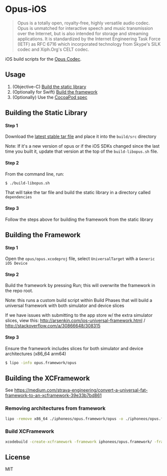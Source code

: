 # Opus-iOS

> Opus is a totally open, royalty-free, highly versatile audio codec. Opus is unmatched for interactive speech and music transmission over the Internet, but is also intended for storage and streaming applications. It is standardized by the Internet Engineering Task Force (IETF) as RFC 6716 which incorporated technology from Skype's SILK codec and Xiph.Org's CELT codec.

iOS build scripts for the [Opus Codec](http://www.opus-codec.org).

## Usage

1. (Objective-C) [Build the static library](#building-the-static-library)
2. (Optionally for Swift) [Build the framework](#building-the-framework)
3. (Optionally) Use the [CocoaPod spec](/opus-ios.podspec)

## Building the Static Library

#### Step 1

Download the [latest stable tar file](http://opus-codec.org/downloads/) and place it into the `build/src` directory

Note: If it's a new version of opus or if the iOS SDKs changed since the last time you built it, update that version at the top of the `build-libopus.sh` file.

#### Step 2

From the command line, run:

```bash
$ ./build-libopus.sh
```

That will take the tar file and build the static library in a directory called `dependencies`

#### Step 3

Follow the steps above for building the framework from the static library


## Building the Framework

#### Step 1

Open the `opus/opus.xcodeproj` file, select `UniversalTarget` with a `Generic iOS Device`

#### Step 2

Build the framework by pressing Run; this will overwrite the framework in the repo root.

Note: this runs a custom build script within Build Phases that will build a universal framework with both simulator and device slices

If we have issues with submitting to the app store w/ the extra simulator slices, view this: http://arsenkin.com/ios-universal-framework.html / http://stackoverflow.com/a/30866648/308315

#### Step 3

Ensure the framework includes slices for both simulator and device architectures (x86_64 arm64)

```bash
$ lipo -info opus.framework/opus
```

## Building the XCFramework

See
https://medium.com/strava-engineering/convert-a-universal-fat-framework-to-an-xcframework-39e33b7bd861



### Removing architectures from framework
```bash
lipo -remove x86_64 ./iphoneos/opus.framework/opus -o ./iphoneos/opus.framework/opus
```

### Build XCFramework
```bash
xcodebuild -create-xcframework -framework iphoneos/opus.framework/ -framework iphonesimulator/opus.framework/ -output "opus.xcframework"
```
## License

MIT
